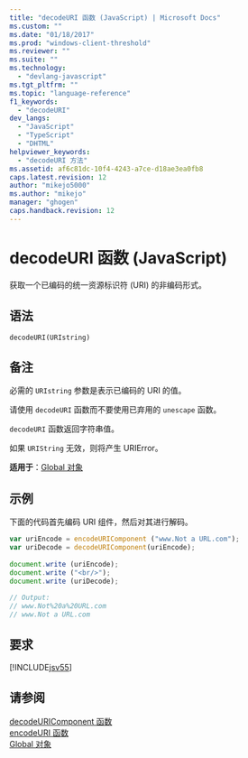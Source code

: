 ```yaml
---
title: "decodeURI 函数 (JavaScript) | Microsoft Docs"
ms.custom: ""
ms.date: "01/18/2017"
ms.prod: "windows-client-threshold"
ms.reviewer: ""
ms.suite: ""
ms.technology: 
  - "devlang-javascript"
ms.tgt_pltfrm: ""
ms.topic: "language-reference"
f1_keywords: 
  - "decodeURI"
dev_langs: 
  - "JavaScript"
  - "TypeScript"
  - "DHTML"
helpviewer_keywords: 
  - "decodeURI 方法"
ms.assetid: af6c81dc-10f4-4243-a7ce-d18ae3ea0fb8
caps.latest.revision: 12
author: "mikejo5000"
ms.author: "mikejo"
manager: "ghogen"
caps.handback.revision: 12
---
```

# decodeURI 函数 (JavaScript)
获取一个已编码的统一资源标识符 \(URI\) 的非编码形式。  
  
## 语法  
  
```  
decodeURI(URIstring)  
```  
  
## 备注  
 必需的 `URIstring` 参数是表示已编码的 URI 的值。  
  
 请使用 `decodeURI` 函数而不要使用已弃用的 `unescape` 函数。  
  
 `decodeURI` 函数返回字符串值。  
  
 如果 `URIString` 无效，则将产生 URIError。  
  
 **适用于**：[Global 对象](../../javascript/reference/global-object-javascript.md)  
  
## 示例  
 下面的代码首先编码 URI 组件，然后对其进行解码。  
  
```javascript  
var uriEncode = encodeURIComponent ("www.Not a URL.com");  
var uriDecode = decodeURIComponent(uriEncode);  
  
document.write (uriEncode);  
document.write ("<br/>");  
document.write (uriDecode);  
  
// Output:  
// www.Not%20a%20URL.com  
// www.Not a URL.com  
```  
  
## 要求  
 [!INCLUDE[jsv55](../../javascript/reference/includes/jsv55-md.md)]  
  
## 请参阅  
 [decodeURIComponent 函数](../../javascript/reference/decodeuricomponent-function-javascript.md)   
 [encodeURI 函数](../../javascript/reference/encodeuri-function-javascript.md)   
 [Global 对象](../../javascript/reference/global-object-javascript.md)